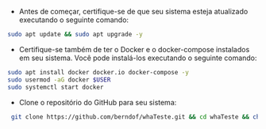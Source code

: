 - Antes de começar, certifique-se de que seu sistema esteja atualizado executando o seguinte comando:

```bash
sudo apt update && sudo apt upgrade -y
```

- Certifique-se também de ter o Docker e o docker-compose instalados em seu sistema. Você pode instalá-los executando o seguinte comando:

```bash
sudo apt install docker docker.io docker-compose -y
sudo usermod -aG docker $USER
sudo systemctl start docker
```

- Clone o repositório do GitHub para seu sistema:

```bash
 git clone https://github.com/berndof/whaTeste.git && cd whaTeste && chmod +x install.sh
```